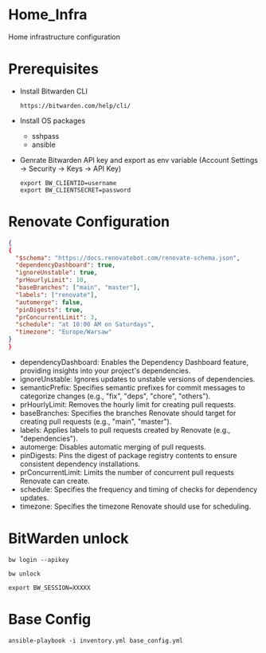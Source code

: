 # Home_Infra
Home infrastructure configuration

# Prerequisites

- Install Bitwarden CLI

    `https://bitwarden.com/help/cli/`

- Install OS packages
    - sshpass
    - ansible

- Genrate Bitwarden API key and export as env variable (Account Settings -> Security -> Keys -> API Key)
    ```
    export BW_CLIENTID=username
    export BW_CLIENTSECRET=password
    ```

# Renovate Configuration

```json
{
{
  "$schema": "https://docs.renovatebot.com/renovate-schema.json",
  "dependencyDashboard": true,
  "ignoreUnstable": true,
  "prHourlyLimit": 10,
  "baseBranches": ["main", "master"],
  "labels": ["renovate"],
  "automerge": false,
  "pinDigests": true,
  "prConcurrentLimit": 3,
  "schedule": "at 10:00 AM on Saturdays",
  "timezone": "Europe/Warsaw"
}
}
```

- dependencyDashboard:  Enables the Dependency Dashboard feature, providing insights into your project's dependencies.
- ignoreUnstable: Ignores updates to unstable versions of dependencies.
- semanticPrefix: Specifies semantic prefixes for commit messages to categorize changes (e.g., "fix", "deps", "chore", "others").
- prHourlyLimit: Removes the hourly limit for creating pull requests.
- baseBranches: Specifies the branches Renovate should target for creating pull requests (e.g., "main", "master").
- labels: Applies labels to pull requests created by Renovate (e.g., "dependencies").
- automerge: Disables automatic merging of pull requests.
- pinDigests: Pins the digest of package registry contents to ensure consistent dependency installations.
- prConcurrentLimit: Limits the number of concurrent pull requests Renovate can create.
- schedule: Specifies the frequency and timing of checks for dependency updates.
- timezone: Specifies the timezone Renovate should use for scheduling.

# BitWarden unlock

```
bw login --apikey
```

```
bw unlock
```

```
export BW_SESSION=XXXXX
```

# Base Config

```
ansible-playbook -i inventory.yml base_config.yml 
```
